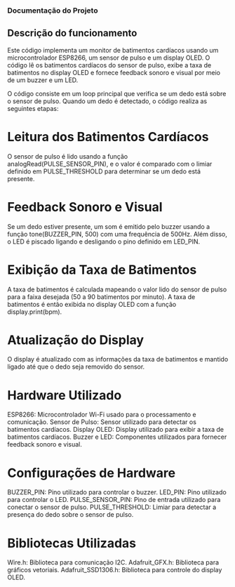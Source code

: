 ### Documentação do Projeto

## Descrição do funcionamento
Este código implementa um monitor de batimentos cardíacos usando um microcontrolador ESP8266, um sensor de pulso e um display OLED. O código lê os batimentos cardíacos do sensor de pulso, exibe a taxa de batimentos no display OLED e fornece feedback sonoro e visual por meio de um buzzer e um LED.

O código consiste em um loop principal que verifica se um dedo está sobre o sensor de pulso. Quando um dedo é detectado, o código realiza as seguintes etapas:

# Leitura dos Batimentos Cardíacos
O sensor de pulso é lido usando a função analogRead(PULSE_SENSOR_PIN), e o valor é comparado com o limiar definido em PULSE_THRESHOLD para determinar se um dedo está presente.

# Feedback Sonoro e Visual
Se um dedo estiver presente, um som é emitido pelo buzzer usando a função tone(BUZZER_PIN, 500) com uma frequência de 500Hz. Além disso, o LED é piscado ligando e desligando o pino definido em LED_PIN.

# Exibição da Taxa de Batimentos
A taxa de batimentos é calculada mapeando o valor lido do sensor de pulso para a faixa desejada (50 a 90 batimentos por minuto). A taxa de batimentos é então exibida no display OLED com a função display.print(bpm).

# Atualização do Display
O display é atualizado com as informações da taxa de batimentos e mantido ligado até que o dedo seja removido do sensor.

# Hardware Utilizado
ESP8266: Microcontrolador Wi-Fi usado para o processamento e comunicação.
Sensor de Pulso: Sensor utilizado para detectar os batimentos cardíacos.
Display OLED: Display utilizado para exibir a taxa de batimentos cardíacos.
Buzzer e LED: Componentes utilizados para fornecer feedback sonoro e visual.

# Configurações de Hardware
BUZZER_PIN: Pino utilizado para controlar o buzzer.
LED_PIN: Pino utilizado para controlar o LED.
PULSE_SENSOR_PIN: Pino de entrada utilizado para conectar o sensor de pulso.
PULSE_THRESHOLD: Limiar para detectar a presença do dedo sobre o sensor de pulso.

# Bibliotecas Utilizadas
Wire.h: Biblioteca para comunicação I2C.
Adafruit_GFX.h: Biblioteca para gráficos vetoriais.
Adafruit_SSD1306.h: Biblioteca para controle do display OLED.

